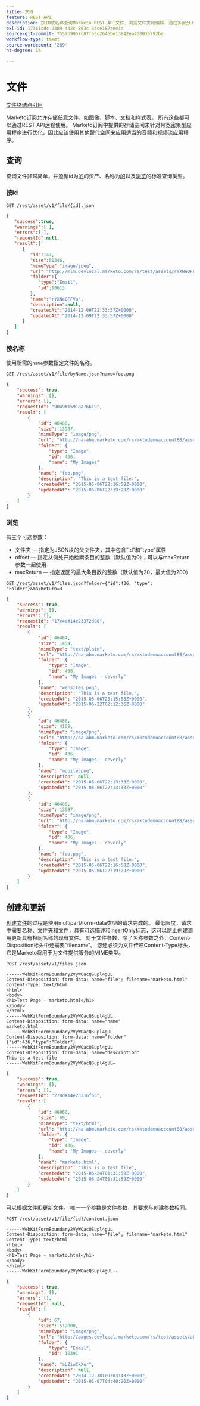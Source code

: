 ```yaml
---
title: 文件
feature: REST API
description: 按ID或名称查询Marketo REST API文件、浏览文件夹和偏移、通过多部分上传创建或更新、insertOnly、MIME类型、无流
exl-id: 17361cdc-2309-442c-803c-34ce187aee1a
source-git-commit: 7557b9957c87f63c2646be13842ea450035792be
workflow-type: tm+mt
source-wordcount: '289'
ht-degree: 1%

---
```


# 文件

[文件终结点引用](https://developer.adobe.com/marketo-apis/api/asset/#tag/Files)

Marketo订阅允许存储任意文件，如图像、脚本、文档和样式表。 所有这些都可以通过REST API远程使用。 Marketo订阅中提供的存储空间未针对带宽密集型应用程序进行优化，因此应该使用其他替代空间来应用适当的音频和视频流应用程序。

## 查询

查询文件非常简单，并遵循id为[的](https://developer.adobe.com/marketo-apis/api/asset/#tag/Files/operation/getFileByIdUsingGET)的资产、名称为[的](https://developer.adobe.com/marketo-apis/api/asset/#tag/Files/operation/getFileByNameUsingGET)以及[浏览](https://developer.adobe.com/marketo-apis/api/asset/#tag/Files/operation/getFilesUsingGET)的标准查询类型。

### 按Id

```
GET /rest/asset/v1/file/{id}.json
```

```json
{
   "success":true,
   "warnings":[ ],
   "errors":[ ],
   "requestId":null,
   "result":[
      {
         "id":147,
         "size":61346,
         "mimeType":"image/jpeg",
         "url":"http://mlm.devlocal.marketo.com/rs/test/assets/rYXNeQFFVu",
         "folder":{
            "type":"Email",
            "id":10613
         },
         "name":"rYXNeQFFVu",
         "description":null,
         "createdAt":"2014-12-09T22:33:57Z+0000",
         "updatedAt":"2014-12-09T22:33:57Z+0000"
      }
   ]
}
```

### 按名称

使用所需的`name`参数指定文件的名称。

```
GET /rest/asset/v1/file/byName.json?name=foo.png
```

```json
{
    "success": true,
    "warnings": [],
    "errors": [],
    "requestId": "9049#15918a76619",
    "result": [
        {
            "id": 46488,
            "size": 13987,
            "mimeType": "image/png",
            "url": "http://na-abm.marketo.com/rs/mktodemoaccount88/assets/foo.png",
            "folder": {
                "type": "Image",
                "id": 436,
                "name": "My Images"
            },
            "name": "foo.png",
            "description": "This is a test file.",
            "createdAt": "2015-05-06T22:16:58Z+0000",
            "updatedAt": "2015-05-06T22:19:29Z+0000"
        }
    ]
}
```

### 浏览

有三个可选参数：

- 文件夹 — 指定为JSON块的父文件夹，其中包含“id”和“type”属性
- offset — 指定从何处开始检索条目的整数（默认值为0）；可以与maxReturn参数一起使用
- maxReturn — 指定返回的最大条目数的整数（默认值为20，最大值为200）

```
GET /rest/asset/v1/files.json?folder={"id":436, "type": "Folder"}&maxReturn=3
```

```json
{
    "success": true,
    "warnings": [],
    "errors": [],
    "requestId": "17e4e#14e23372d80",
    "result": [
        {
            "id": 46484,
            "size": 1454,
            "mimeType": "text/plain",
            "url": "http://na-abm.marketo.com/rs/mktodemoaccount88/assets/websites.png",
            "folder": {
                "type": "Image",
                "id": 436,
                "name": "My Images - deverly"
            },
            "name": "websites.png",
            "description": "This is a test file.",
            "createdAt": "2015-05-06T20:15:58Z+0000",
            "updatedAt": "2015-06-22T02:12:36Z+0000"
        },
        {
            "id": 46486,
            "size": 4169,
            "mimeType": "image/png",
            "url": "http://na-abm.marketo.com/rs/mktodemoaccount88/assets/mobile.png",
            "folder": {
                "type": "Image",
                "id": 436,
                "name": "My Images - deverly"
            },
            "name": "mobile.png",
            "description": null,
            "createdAt": "2015-05-06T22:13:33Z+0000",
            "updatedAt": "2015-05-06T22:13:33Z+0000"
        },
        {
            "id": 46488,
            "size": 13987,
            "mimeType": "image/png",
            "url": "http://na-abm.marketo.com/rs/mktodemoaccount88/assets/foo.png",
            "folder": {
                "type": "Image",
                "id": 436,
                "name": "My Images - deverly"
            },
            "name": "foo.png",
            "description": "This is a test file.",
            "createdAt": "2015-05-06T22:16:58Z+0000",
            "updatedAt": "2015-05-06T22:19:29Z+0000"
        }
    ]
}
```

## 创建和更新

[创建文件](https://developer.adobe.com/marketo-apis/api/asset/#tag/Files/operation/createFileUsingPOST)的过程是使用multipart/form-data类型的请求完成的。 最低限度，请求中需要名称、文件夹和文件，具有可选描述和insertOnly标志，这可以防止创建调用更新具有相同名称的现有文件。 对于文件参数，除了名称参数之外，Content-Disposition标头中还需要“filename”。 您还必须为文件传递Content-Type标头，它是Marketo将用于为文件提供服务的MIME类型。

```
POST /rest/asset/v1/files.json
```

```
------WebKitFormBoundary2VyWOacQSupl4gUL
Content-Disposition: form-data; name="file"; filename="marketo.html"
Content-Type: text/html
<html>
<body>
<h1>Test Page - marketo.html</h1>
</body>
</html>
------WebKitFormBoundary2VyWOacQSupl4gUL
Content-Disposition: form-data; name="name"
marketo.html
------WebKitFormBoundary2VyWOacQSupl4gUL
Content-Disposition: form-data; name="folder"
{"id":436,"type":"Folder"}
------WebKitFormBoundary2VyWOacQSupl4gUL
Content-Disposition: form-data; name="description"
This is a test file
------WebKitFormBoundary2VyWOacQSupl4gUL—
```

```json
{
    "success": true,
    "warnings": [],
    "errors": [],
    "requestId": "278d#14e23316f63",
    "result": [
        {
            "id": 46960,
            "size": 69,
            "mimeType": "text/html",
            "url": "http://na-abm.marketo.com/rs/mktodemoaccount88/assets/marketo.html",
            "folder": {
                "type": "Image",
                "id": 436,
                "name": "My Images - deverly"
            },
            "name": "marketo.html",
            "description": "This is a test file",
            "createdAt": "2015-06-24T01:31:59Z+0000",
            "updatedAt": "2015-06-24T01:31:59Z+0000"
        }
    ]
}
```

[可以根据文件ID更新文件](https://developer.adobe.com/marketo-apis/api/asset/#tag/File-Contents/operation/updateContentUsingPOST)。 唯一一个参数是文件参数，其要求与创建参数相同。

```
POST /rest/asset/v1/file/{id}/content.json
```

```
------WebKitFormBoundary2VyWOacQSupl4gUL
Content-Disposition: form-data; name="file"; filename="marketo.html"
Content-Type: text/html
<html>
<body>
<h1>Test Page - marketo.html</h1>
</body>
</html>
------WebKitFormBoundary2VyWOacQSupl4gUL--
```

```json
{
    "success": true,
    "warnings": [],
    "errors": [],
    "requestId": null,
    "result": [
        {
            "id": 67,
            "size": 512000,
            "mimeType": "image/png",
            "url": "http://pages.devlocal.marketo.com/rs/test/assets/aLZiwCkXor",
            "folder": {
                "type": "Email",
                "id": 10391
            },
            "name": "aLZiwCkXor",
            "description": null,
            "createdAt": "2014-12-18T09:03:43Z+0000",
            "updatedAt": "2015-01-07T04:40:20Z+0000"
        }
    ]
}
```
